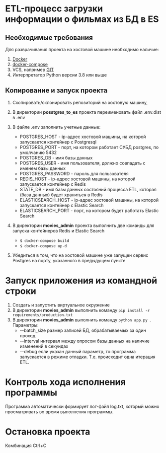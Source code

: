 # ETL-процесс загрузки информации о фильмах из БД в ES


## Необходимые требования
Для разврачивания проекта на хостовой машине необходимо наличие:
1. [Docker](https://docs.docker.com/engine/install/)  
1. [docker-compose](https://docs.docker.com/compose/install/)
1. VCS, например [GIT](https://git-scm.com/download/win)
1. Интерпретатор Python версии 3.8 или выше


## Копирование и запуск проекта
1. Скопировать/склонировать репозиторий на хостовую машину,
1. В директории **posstgres_to_es** проекта переименовать файл .env.dist в .env
1. В файле .env заполнить учетные данные:  
   - POSTGRES_HOST - ip-адрес хостовой машины, на которой запускается контейнер с Postgresql  
   - POSTGRES_PORT - порт, на котором работает СУБД postgres, по умолчанию 5432
   - POSTGRES_DB - имя базы данных  
   - POSTGRES_USER - имя пользователя, должно совпадать с именем базы данных
   - POSTGRES_PASSWORD - пароль для пользователя
   - REDIS_HOST - ip-адрес хостовой машины, на которой запускается контейнер с Redis
   - STATE_DB - имя базы данных состояний процесса ETL, которая (база данных) будет храниться в Redis
   - ELASTICSEARCH_HOST - ip-адрес хостовой машины, на которой запускается контейнер с Elastic Search
   - ELASTICSEARCH_PORT - порт, на котором будет работать Elastic Search 

1. В директории **movies_admin** проекта выполнить две команды для запуска контейнеров Redis и Elastic Search
    - ```$ docker-compose build```
    - ```$ docker-compose up-d```

1. Убедиться в том, что на хостовой машине уже запущен сервис Postgres на порту, указанного в предыдущем пункте


# Запуск приложения из командной строки
1. Создать и запустить виртуальное окружение  
1. В директории **movies_admin** выполнить команду ```pip install -r requirements/production.txt```  
1. В директории **movies_admin** выполнить команду ```python app.py ```.
Параметры:
    - --batch_size <int> размер записей БД, обрабатываемых за один проход
    - --interval <int> интервал между опросом базы данных на наличие изменений в секундах
    - --debug если указан данный параметр, то программа запускается в режиме отладки. Т.е. проиcходит одна итерация ETL.

# Контроль хода исполнения программы
Программа автоматически формирует лог-файл log.txt, который можно просматривать во время выполнения программы.
  
# Остановка проекта
Комбинация Ctrl+C